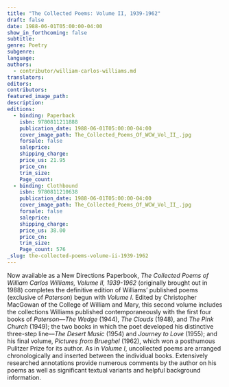 ```yaml
---
title: "The Collected Poems: Volume II, 1939-1962"
draft: false
date: 1988-06-01T05:00:00-04:00
show_in_forthcoming: false
subtitle:
genre: Poetry
subgenre:
language:
authors:
  - contributor/william-carlos-williams.md
translators:
editors:
contributors:
featured_image_path:
description:
editions:
  - binding: Paperback
    isbn: 9780811211888
    publication_date: 1988-06-01T05:00:00-04:00
    cover_image_path: The_Collected_Poems_Of_WCW_Vol_II_.jpg
    forsale: false
    saleprice:
    shipping_charge:
    price_us: 21.95
    price_cn:
    trim_size:
    Page_count:
  - binding: Clothbound
    isbn: 9780811210638
    publication_date: 1988-06-01T05:00:00-04:00
    cover_image_path: The_Collected_Poems_Of_WCW_Vol_II_.jpg
    forsale: false
    saleprice:
    shipping_charge:
    price_us: 38.00
    price_cn:
    trim_size:
    Page_count: 576
_slug: the-collected-poems-volume-ii-1939-1962
---
```


Now available as a New Directions Paperbook, _The Collected Poems of William Carlos Williams, Volume II, 1939-1962_ (originally brought out in 1988) completes the definitive edition of Williams’ published poems (exclusive of _Paterson_) begun with _Volume I_. Edited by Christopher MacGowan of the College of William and Mary, this second volume includes the collections Williams published contemporaneously with the first four books of _Paterson_––_The Wedge_ (1944), _The Clouds_ (1948), and _The Pink Church_ (1949); the two books in which the poet developed his distinctive three-step line––_The Desert Music_ (1954) and _Journey to Love_ (1955); and his final volume, _Pictures from Brueghel_ (1962), which won a posthumous Pulitzer Prize for its author. As in _Volume I_, uncollected poems are arranged chronologically and inserted between the individual books. Extensively researched annotations provide numerous comments by the author on his poems as well as significant textual variants and helpful background information.

